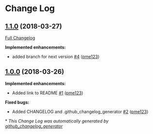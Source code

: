 # Change Log

## [1.1.0](https://github.com/pme123/changelog-test/tree/1.1.0) (2018-03-27)
[Full Changelog](https://github.com/pme123/changelog-test/compare/1.0.0...1.1.0)

**Implemented enhancements:**

- added branch for next version [\#4](https://github.com/pme123/changelog-test/pull/4) ([pme123](https://github.com/pme123))

## [1.0.0](https://github.com/pme123/changelog-test/tree/1.0.0) (2018-03-26)
**Implemented enhancements:**

- Added link to README [\#1](https://github.com/pme123/changelog-test/pull/1) ([pme123](https://github.com/pme123))

**Fixed bugs:**

- Added CHANGELOG and .github\_changelog\_generator [\#2](https://github.com/pme123/changelog-test/pull/2) ([pme123](https://github.com/pme123))



\* *This Change Log was automatically generated by [github_changelog_generator](https://github.com/skywinder/Github-Changelog-Generator)*